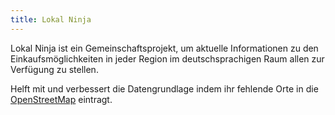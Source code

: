 ```yaml
---
title: Lokal Ninja
---
```


Lokal Ninja ist ein Gemeinschaftsprojekt, um aktuelle Informationen zu den Einkaufsmöglichkeiten in jeder Region im deutschsprachigen Raum allen zur Verfügung zu stellen.

Helft mit und verbessert die Datengrundlage indem ihr fehlende Orte in die [OpenStreetMap](https://www.openstreetmap.org/) eintragt.
